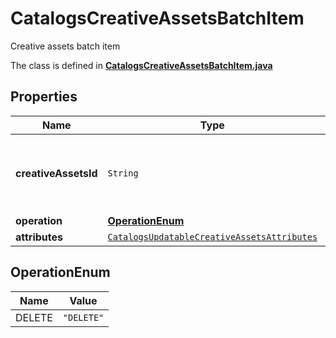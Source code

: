 

# CatalogsCreativeAssetsBatchItem

Creative assets batch item

The class is defined in **[CatalogsCreativeAssetsBatchItem.java](../../src/main/java/org/openapitools/model/CatalogsCreativeAssetsBatchItem.java)**

## Properties

Name | Type | Description | Notes
------------ | ------------- | ------------- | -------------
**creativeAssetsId** | `String` | The catalog creative assets id in the merchant namespace | 
**operation** | [**OperationEnum**](#OperationEnum) |  | 
**attributes** | [`CatalogsUpdatableCreativeAssetsAttributes`](CatalogsUpdatableCreativeAssetsAttributes.md) |  | 


## OperationEnum

Name | Value
---- | -----
DELETE | `"DELETE"`




